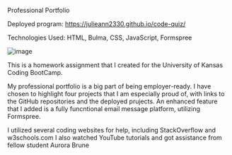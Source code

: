 Professional Portfolio

Deployed program: https://julieann2330.github.io/code-quiz/

Technologies Used: HTML, Bulma, CSS, JavaScript, Formspree

![image](https://user-images.githubusercontent.com/64329660/88986592-0ab9cf00-d299-11ea-93ba-9a417dba7711.png)

This is a homework assignment that I created for the University of Kansas Coding BootCamp. 

My professional portfolio is a big part of being employer-ready. I have chosen to highlight four projects that I am especially proud of, with links to the GitHub repositories and the deployed prujects. An enhanced feature that I added is a fully funcntional email message platform, utilizing Formspree.

I utilized several coding websites for help, including StackOverflow and w3schools.com I also watched YouTube tutorials and got assistance from fellow student Aurora Brune
